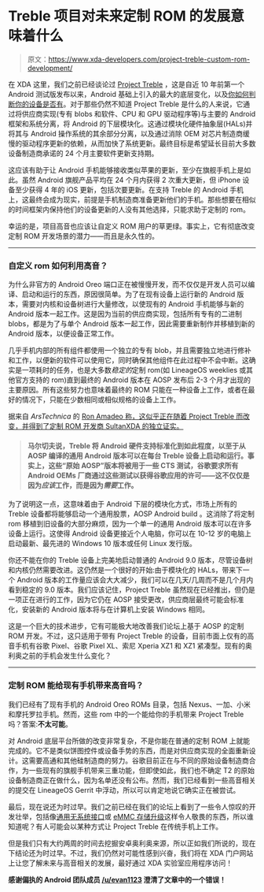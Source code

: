 # Treble 项目对未来定制 ROM 的发展意味着什么

> 原文：<https://www.xda-developers.com/project-treble-custom-rom-development/>

在 XDA 这里，我们之前已经谈论过 [Project Treble](https://www.xda-developers.com/googles-project-treble-modularize-android-so-oems-can-update-devices-faster/) ，这是自近 10 年前第一个 Android 测试版发布以来，Android 基础上引入的最大的底层变化，以及[你如何判断你的设备是否有](https://www.xda-developers.com/project-treble-android-oreo/)。对于那些仍然不知道 Project Treble 是什么的人来说，它通过将供应商实现(专有 blobs 和软件、CPU 和 GPU 驱动程序等)与主要的 Android 框架和系统分离，将 Android 的下层模块化。这通过模块化硬件抽象层(HALs)并将其与 Android 操作系统的其余部分分离，以及通过消除 OEM 对芯片制造商缓慢的驱动程序更新的依赖，从而加快了系统更新。最终目标是希望延长目前大多数设备制造商承诺的 24 个月主要软件更新支持期。

这应该有助于让 Android 手机能够接收类似苹果的更新，至少在旗舰手机上是如此。虽然 Android 旗舰产品平均在 24 个月内获得 2 次重大更新，但 iPhone 设备至少获得 4 年的 iOS 更新，包括次要更新。在支持 Treble 的 Android 手机上，这最终会成为现实，前提是手机制造商准备更新他们的手机。那些想要在相似的时间框架内保持他们的设备更新的人没有其他选择，只能求助于定制的 rom。

幸运的是，项目高音也应该让自定义 ROM 用户的草更绿。事实上，它有彻底改变定制 ROM 开发场景的潜力——而且是永久性的。

* * *

### 自定义 rom 如何利用高音？

为什么非官方的 Android Oreo 端口正在被慢慢开发，而不仅仅是开发人员可以编译、启动和运行的东西，原因很简单。为了在现有设备上运行新的 Android 版本，需要对内核和设备树进行大量修改，以使现有的 Android 手机能够与新的 Android 版本一起工作。这是因为当前的供应商实现，包括所有专有的二进制 blobs，都是为了与单个 Android 版本一起工作，因此需要重新制作并移植到新的 Android 版本，以便设备正常工作。

几乎手机内部的所有组件都使用一个独立的专有 blob，并且需要独立地进行修补和工作，以便新的软件可以使用它，同时确保其他组件在此过程中不会中断。这确实是一项耗时的任务，也是大多数*稳定的*定制 rom(如 LineageOS weeklies 或其他官方支持的 rom)直到最终的 Android 版本在 AOSP 发布后 2-3 个月才出现的主要原因。所有这些努力也意味着最终的 ROM 只能在一种设备上工作，或者在最好的情况下，只能在少数相同或相似规格的设备上工作。

据来自 *ArsTechnica* 的 [Ron Amadeo 称，这似乎正在随着 Project Treble 而改变，并得到了定制 ROM 开发商 SultanXDA 的独立证实。](https://arstechnica.com/gadgets/2017/09/android-8-0-oreo-thoroughly-reviewed/2/#h4)

> #### 马尔切夫说，Treble 将 Android 硬件支持标准化到如此程度，以至于从 AOSP 编译的通用 Android 版本可以在每台 Treble 设备上启动和运行。事实上，这些“原始 AOSP”版本将被用于一些 CTS 测试，谷歌要求所有 Android OEMs 厂商通过这些测试以获得谷歌应用的许可——这不仅仅是因为*应该*工作，而是因为*需要*工作。

为了说明这一点，这意味着由于 Android 下层的模块化方式，市场上所有的 Treble 设备都将能够启动一个通用股票，AOSP Android build 。这消除了将定制 rom 移植到旧设备的大部分麻烦，因为一个单一的通用 Android 版本可以在许多设备上运行。这使得 Android 设备更接近个人电脑，你可以在 10-12 岁的电脑上启动最新、最先进的 Windows 10 版本或任何 Linux 发行版。

你还不能在你的 Treble 设备上完美地启动普通的 Android 9.0 版本，尽管设备树和内核仍然需要改进。这仍然是一个很好的开始:由于模块化的 HALs，带来下一个 Android 版本的工作量应该会大大减少，我们可以在几天/几周而不是几个月内看到稳定的 9.0 版本。我们应该记住，Project Treble 虽然现在已经推出，但仍是一项正在进行的工作，因为它仍在 AOSP 接受更改，供应商层最终可能会标准化，安装新的 Android 版本将与在计算机上安装 Windows 相同。

这是一个巨大的技术进步，它有可能极大地改善我们论坛上基于 AOSP 的定制 ROM 开发。不过，这只适用于带有 Project Treble 的设备，目前市面上仅有的高音手机有谷歌 Pixel、谷歌 Pixel XL、索尼 Xperia XZ1 和 XZ1 紧凑型。现有的奥利奥之前的手机会发生什么变化？

* * *

### 定制 ROM 能给现有手机带来高音吗？

我们已经有了现有手机的 Android Oreo ROMs 目录，包括 Nexus、一加、小米和摩托罗拉手机。然而，这些 rom 中的一个能给你的手机带来 Project Treble 吗？答案:**不太可能**。

对 Android 底层平台所做的改变非常复杂，不是你能在普通的定制 ROM 上就能完成的。它不是类似饼图控件或设备手势的东西，而是对供应商实现的全面重新设计。这需要高通和其他硅制造商的努力。谷歌目前正在与不同的原始设备制造商合作，为一些现有的旗舰手机带来三重功能，但即使如此，我们也不确定 T2 的原始设备制造商正在做什么，因为名单还没有公布。然而，我们已经看到一些高音相关的提交在 LineageOS Gerrit 中浮动，所以可以肯定地说它确实正在被尝试。

最后，现在说还为时过早。我们之前已经在我们的论坛上看到了一些令人惊叹的开发壮举，包括像[通用无系统接口](https://forum.xda-developers.com/apps/magisk)或 [eMMC 存储升级](https://www.xda-developers.com/nexus-5-hardware-modded-to-64gb-internal-storage-by-replacing-emmc/)这样令人敬畏的东西，所以谁知道呢？有人可能会以某种方式让 Project Treble 在传统手机上工作。

但是我们只有大约两周的时间去挖掘安卓奥利奥来源，所以正如我们所说的，现在下结论还为时过早。不过，我们仍然对可能性感到兴奋，我们将在 XDA 门户网站上让您了解未来与高音相关的发展，最好通过 XDA 实验室应用程序访问！

**感谢偏执的 Android 团队成员 [/u/evan1123](https://www.reddit.com/user/evan1123) 澄清了文章中的一个错误！**